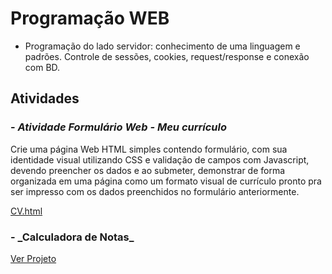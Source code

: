# Programação WEB
* Programação do lado servidor: conhecimento de uma linguagem e padrões. Controle de sessões, cookies, request/response e conexão com BD.


## Atividades

### - **_Atividade Formulário Web - Meu currículo_**

Crie uma página Web HTML simples contendo formulário, com sua identidade visual utilizando CSS e validação de campos com Javascript, devendo preencher os dados e ao submeter, demonstrar de forma organizada em uma página como um formato visual de currículo pronto pra ser impresso com os dados preenchidos no formulário anteriormente.

[CV.html](https://github.com/claudiohpo/Fatec_ADS/blob/main/Programa%C3%A7%C3%A3o%20Web/CV.html)

### - **_Calculadora de Notas**_

[Ver Projeto](https://github.com/claudiohpo/Fatec_ADS/blob/main/Programa%C3%A7%C3%A3o%20Web/Calculadora%20de%20Notas)

